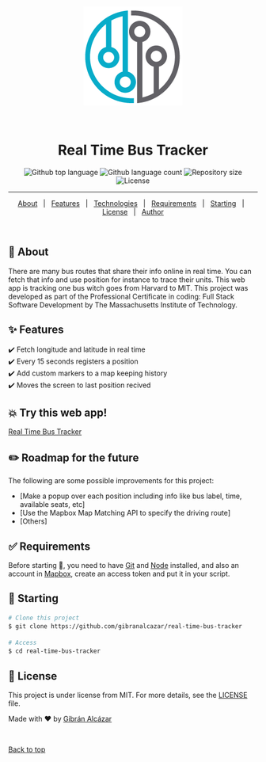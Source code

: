 <div align="center" id="top"> 
  <img src="images/mapbox-icon2.png" alt="Real Time Bus Tracker" />

  &#xa0;

  <!-- <a href="https://realtimebustracker.netlify.app">Demo</a> -->
</div>

<h1 align="center">Real Time Bus Tracker</h1>

<p align="center">
  <img alt="Github top language" src="https://img.shields.io/github/languages/top/gibranalcazar/real-time-bus-tracker?color=56BEB8">

  <img alt="Github language count" src="https://img.shields.io/github/languages/count/gibranalcazar/real-time-bus-tracker?color=56BEB8">

  <img alt="Repository size" src="https://img.shields.io/github/repo-size/gibranalcazar/real-time-bus-tracker?color=56BEB8">

  <img alt="License" src="https://img.shields.io/github/license/gibranalcazar/real-time-bus-tracker?color=56BEB8">

  <!-- <img alt="Github issues" src="https://img.shields.io/github/issues/gibranalcazar/real-time-bus-tracker?color=56BEB8" /> -->

  <!-- <img alt="Github forks" src="https://img.shields.io/github/forks/gibranalcazar/real-time-bus-tracker?color=56BEB8" /> -->

  <!-- <img alt="Github stars" src="https://img.shields.io/github/stars/gibranalcazar/real-time-bus-tracker?color=56BEB8" /> -->
</p>

<!-- Status

<h4 align="center"> 
	🚧  Real Time Bus Tracker 🚀 Under construction...  🚧
</h4>  -->

<hr>

<p align="center">
  <a href="#dart-about">About</a> &#xa0; | &#xa0; 
  <a href="#sparkles-features">Features</a> &#xa0; | &#xa0;
  <a href="#rocket-technologies">Technologies</a> &#xa0; | &#xa0;
  <a href="#white_check_mark-requirements">Requirements</a> &#xa0; | &#xa0;
  <a href="#checkered_flag-starting">Starting</a> &#xa0; | &#xa0;
  <a href="#memo-license">License</a> &#xa0; | &#xa0;
  <a href="https://github.com/gibranalcazar" target="_blank">Author</a>
</p>

<br>

## :dart: About ##

There are many bus routes that share their info online in real time. You can fetch that info and use position for instance to trace their units. This web app is tracking one bus witch goes from Harvard to MIT. This project was developed as part of the Professional Certificate in coding: Full Stack Software Development by The Massachusetts Institute of Technology.

## :sparkles: Features ##

:heavy_check_mark: Fetch longitude and latitude in real time\
:heavy_check_mark: Every 15 seconds registers a position\
:heavy_check_mark: Add custom markers to a map keeping history\
:heavy_check_mark: Moves the screen to last position recived

## :boom: Try this web app! ##

<brk>
<a href="https://gibranalcazar.github.io/Real-Time-Bus-Tracker/" target="_blank">Real Time Bus Tracker</a>

## :pencil2: Roadmap for the future ##

The following are some possible improvements for this project:

- [Make a popup over each position including info like bus label, time, available seats, etc]
- [Use the Mapbox Map Matching API to specify the driving route]
- [Others]


## :white_check_mark: Requirements ##

Before starting :checkered_flag:, you need to have [Git](https://git-scm.com) and [Node](https://nodejs.org/en/) installed, and also an account in [Mapbox](https://www.mapbox.com/), create an access token and put it in your script.

## :checkered_flag: Starting ##

```bash
# Clone this project
$ git clone https://github.com/gibranalcazar/real-time-bus-tracker

# Access
$ cd real-time-bus-tracker

```

## :memo: License ##

This project is under license from MIT. For more details, see the [LICENSE](LICENSE) file.


Made with :heart: by <a href="https://github.com/gibranalcazar" target="_blank">Gibrán Alcázar</a>

&#xa0;

<a href="#top">Back to top</a>
